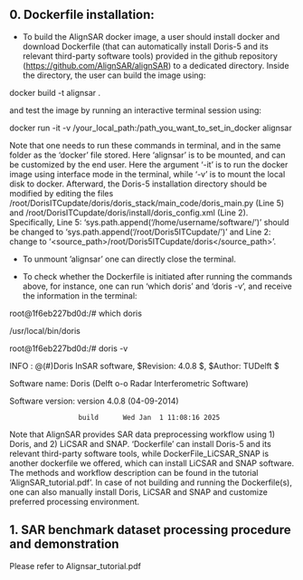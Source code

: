 ## 0.	Dockerfile installation:

- To build the AlignSAR docker image, a user should install docker and download Dockerfile (that can automatically install Doris-5 and its relevant third-party software tools) provided in the github repository (https://github.com/AlignSAR/alignSAR) to a dedicated directory. Inside the directory, the user can build the image using:

docker build -t alignsar .

and test the image by running an interactive terminal session using:

docker run -it -v /your_local_path:/path_you_want_to_set_in_docker alignsar 

Note that one needs to run these commands in terminal, and in the same folder as the ‘docker’ file stored. Here ‘alignsar’ is to be mounted, and can be customized by the end user. Here the argument ‘-it’ is to run the docker image using interface mode in the terminal, while ‘-v’ is to mount the local disk to
docker. Afterward, the Doris-5 installation directory should be modified by editing the files
/root/DorisITCupdate/doris/doris_stack/main_code/doris_main.py (Line 5) and
/root/DorisITCupdate/doris/install/doris_config.xml (Line 2). Specifically, Line 5:
‘sys.path.append(‘/home/username/software/’)’ should be changed to
‘sys.path.append(‘/root/Doris5ITCupdate/’)’ and Line 2: change to ‘<source_path>/root/Doris5ITCupdate/doris</source_path>’.

- To unmount ’alignsar’ one can directly close the terminal.

- To check whether the Dockerfile is initiated after running the commands above, for instance, one can run ‘which doris’ and ‘doris -v’, and receive the information in the terminal:
  
root@1f6eb227bd0d:/# which doris

/usr/local/bin/doris

root@1f6eb227bd0d:/# doris -v

INFO    : @(#)Doris InSAR software, $Revision: 4.0.8 $, $Author: TUDelft $

Software name:    Doris (Delft o-o Radar Interferometric Software)

Software version: version  4.0.8 (04-09-2014)

                     build      Wed Jan  1 11:08:16 2025
                     

Note that AlignSAR provides SAR data preprocessing workflow using 1) Doris, and 2) LiCSAR and SNAP. ‘Dockerfile’ can install Doris-5 and its relevant third-party software tools, while DockerFile_LiCSAR_SNAP is another dockerfile we offered, which can install LiCSAR and SNAP software. The methods and workflow description can be found in the tutorial ‘AlignSAR_tutorial.pdf’. In case of not building and running the Dockerfile(s), one can also manually install Doris, LiCSAR and SNAP and customize preferred processing environment. 

## 1.	SAR benchmark dataset processing procedure and demonstration 
Please refer to Alignsar_tutorial.pdf
